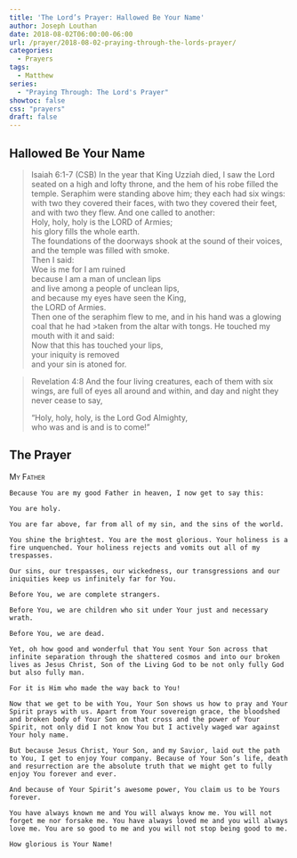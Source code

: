 ```yaml
---
title: 'The Lord’s Prayer: Hallowed Be Your Name'
author: Joseph Louthan
date: 2018-08-02T06:00:00-06:00
url: /prayer/2018-08-02-praying-through-the-lords-prayer/
categories:
  - Prayers
tags:
  - Matthew
series:
  - "Praying Through: The Lord's Prayer"
showtoc: false
css: "prayers"
draft: false
---
```


## Hallowed Be Your Name

>Isaiah 6:1-7 (CSB) In the year that King Uzziah died, I saw the Lord seated on a high and lofty throne, and the hem of his robe filled the temple. Seraphim were standing above him; they each had six wings: with two they covered their faces, with two they covered their feet, and with two they flew. And one called to another:  
>Holy, holy, holy is the LORD of Armies;  
>his glory fills the whole earth.  
>The foundations of the doorways shook at the sound of their voices, and the temple   was filled with smoke.  
>Then I said:  
>Woe is me for I am ruined  
>because I am a man of unclean lips  
>and live among a people of unclean lips,  
>and because my eyes have seen the King,  
>the LORD of Armies.  
>Then one of the seraphim flew to me, and in his hand was a glowing coal that he had   >taken from the altar with tongs. He touched my mouth with it and said:  
>Now that this has touched your lips,  
>your iniquity is removed  
>and your sin is atoned for.  

>Revelation 4:8 And the four living creatures, each of them with six wings, are full of eyes all around and within, and day and night they never cease to say,
>
>“Holy, holy, holy, is the Lord God Almighty,  
>who was and is and is to come!”

## The Prayer

<div style="font-variant: small-caps;">
My Father
</div>

```text
Because You are my good Father in heaven, I now get to say this:

You are holy.

You are far above, far from all of my sin, and the sins of the world.

You shine the brightest. You are the most glorious. Your holiness is a fire unquenched. Your holiness rejects and vomits out all of my trespasses.

Our sins, our trespasses, our wickedness, our transgressions and our iniquities keep us infinitely far for You.

Before You, we are complete strangers.

Before You, we are children who sit under Your just and necessary wrath.

Before You, we are dead.

Yet, oh how good and wonderful that You sent Your Son across that infinite separation through the shattered cosmos and into our broken lives as Jesus Christ, Son of the Living God to be not only fully God but also fully man.

For it is Him who made the way back to You!

Now that we get to be with You, Your Son shows us how to pray and Your Spirit prays with us. Apart from Your sovereign grace, the bloodshed and broken body of Your Son on that cross and the power of Your Spirit, not only did I not know You but I actively waged war against Your holy name.

But because Jesus Christ, Your Son, and my Savior, laid out the path to You, I get to enjoy Your company. Because of Your Son’s life, death and resurrection are the absolute truth that we might get to fully enjoy You forever and ever.

And because of Your Spirit’s awesome power, You claim us to be Yours forever.

You have always known me and You will always know me. You will not forget me nor forsake me. You have always loved me and you will always love me. You are so good to me and you will not stop being good to me.

How glorious is Your Name!
```